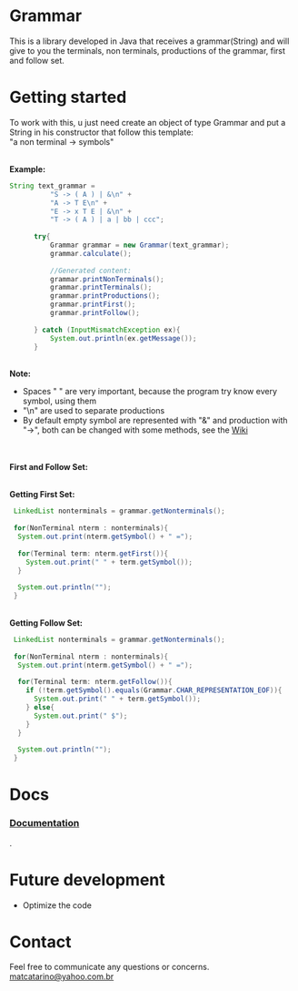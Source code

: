 # Grammar
  This is a library developed in Java that receives a grammar(String) and will give to you the terminals, non terminals, productions of the grammar, first and follow set.

# Getting started
  To work with this, u just need create an object of type Grammar and put a String in his constructor that follow this template:
  <br>"a non terminal -> symbols"
  
  <br><b>Example:</b>
  <br>
  ```java
String text_grammar = 
            "S -> ( A ) | &\n" + 
            "A -> T E\n" +
            "E -> x T E | &\n" + 
            "T -> ( A ) | a | bb | ccc";
        
        try{
            Grammar grammar = new Grammar(text_grammar);
            grammar.calculate();
            
            //Generated content:
            grammar.printNonTerminals();
            grammar.printTerminals();
            grammar.printProductions();
            grammar.printFirst();
            grammar.printFollow();
            
        } catch (InputMismatchException ex){
            System.out.println(ex.getMessage());
        }
  ```
  
  <br> <b>Note:</b>
  <br>
  * Spaces " " are very important, because the program try know every symbol, using them
  * "\n" are used to separate productions
  * By default empty symbol are represented with "&" and production with "->", both can be changed with some methods, see the 
  <a href="https://github.com/matheusaguilar/Grammar/wiki"> Wiki</a>
  
  <br><br> <b>First and Follow Set:</b>
  <br>
  
  <br> <b>Getting First Set:</b>
  ```java
   LinkedList nonterminals = grammar.getNonterminals();
   
   for(NonTerminal nterm : nonterminals){
    System.out.print(nterm.getSymbol() + " =");
    
    for(Terminal term: nterm.getFirst()){
      System.out.print(" " + term.getSymbol());
    }
    
    System.out.println("");
   }
   ```
  
  <br> <b>Getting Follow Set:</b>
  ```java
   LinkedList nonterminals = grammar.getNonterminals();
   
   for(NonTerminal nterm : nonterminals){
    System.out.print(nterm.getSymbol() + " =");
    
    for(Terminal term: nterm.getFollow()){
      if (!term.getSymbol().equals(Grammar.CHAR_REPRESENTATION_EOF)){
        System.out.print(" " + term.getSymbol());
      } else{
        System.out.print(" $");
      }
    }
    
    System.out.println("");
   }
   ```
  
# Docs
<a href="https://github.com/matheusaguilar/Grammar/wiki"><h3>Documentation</h3></a>.
  
# Future development
* Optimize the code

# Contact
Feel free to communicate any questions or concerns. matcatarino@yahoo.com.br
